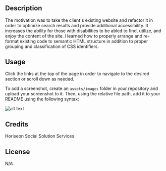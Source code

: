 # <Module01-Challenge>

## Description

The motivation was to take the client's existing website and refactor it in order to optimize search results and provide additional accessibility. It increases the ability for those with disabilities to be abled to find, utilize, and enjoy the content of the site. I learned how to properly arrange and re-format existing code to semantic HTML structure in addition to proper grouping and classification of CSS identifiers.

## Usage

Click the links at the top of the page in order to navigate to the desired section or scroll down as needed.

To add a screenshot, create an `assets/images` folder in your repository and upload your screenshot to it. Then, using the relative file path, add it to your README using the following syntax:

![alt text](assets/images/screenshot.png)

## Credits

Horiseon Social Solution Services

## License
N/A